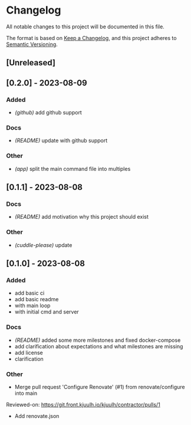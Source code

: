 # Changelog
All notable changes to this project will be documented in this file.

The format is based on [Keep a Changelog](https://keepachangelog.com/en/1.0.0/),
and this project adheres to [Semantic Versioning](https://semver.org/spec/v2.0.0.html).

## [Unreleased]

## [0.2.0] - 2023-08-09

### Added
- *(github)* add github support

### Docs
- *(README)* update with github support

### Other
- *(app)* split the main command file into multiples

## [0.1.1] - 2023-08-08

### Docs
- *(README)* add motivation why this project should exist

### Other
- *(cuddle-please)* update

## [0.1.0] - 2023-08-08

### Added
- add basic ci
- add basic readme
- with main loop
- with initial cmd and server

### Docs
- *(README)* added some more milestones and fixed docker-compose
- add clarification about expectations and what milestones are missing
- add license
- clarification

### Other
- Merge pull request 'Configure Renovate' (#1) from renovate/configure into main

Reviewed-on: https://git.front.kjuulh.io/kjuulh/contractor/pulls/1

- Add renovate.json


